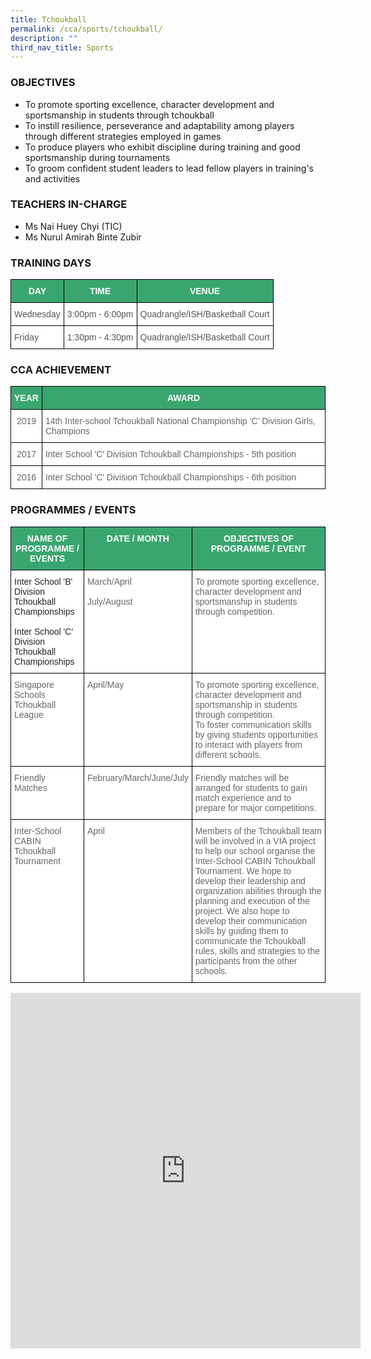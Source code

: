 ```yaml
---
title: Tchoukball
permalink: /cca/sports/tchoukball/
description: ""
third_nav_title: Sports
---
```

### OBJECTIVES

*   To promote sporting excellence, character development and sportsmanship in students through tchoukball&nbsp; &nbsp; &nbsp;
*   To instill resilience, perseverance and adaptability among players through different strategies employed in games&nbsp;
*   To produce players who exhibit discipline during training and good sportsmanship during tournaments&nbsp;
*   To groom confident student leaders to lead fellow players in training's and activities



### TEACHERS IN-CHARGE

*   Ms Nai Huey Chyi (TIC)
*   Ms Nurul Amirah Binte Zubir

  

### TRAINING DAYS

<style type="text/css">
.tg  {border-collapse:collapse;border-spacing:0;}
.tg td{border-color:black;border-style:solid;border-width:1px;font-family:Arial, sans-serif;font-size:14px;
  overflow:hidden;padding:10px 5px;word-break:normal;}
.tg th{border-color:black;border-style:solid;border-width:1px;font-family:Arial, sans-serif;font-size:14px;
  font-weight:normal;overflow:hidden;padding:10px 5px;word-break:normal;}
.tg .tg-k0s0{background-color:#3AA66F;color:#FFF;font-weight:bold;text-align:center;vertical-align:middle}
.tg .tg-mwz3{background-color:#FFF;color:#565656;text-align:left;vertical-align:middle}
</style>
<table class="tg">
<thead>
  <tr>
    <th class="tg-k0s0"><span style="color:#FFF;background-color:#3AA66F">DAY</span></th>
    <th class="tg-k0s0"><span style="color:#FFF;background-color:#3AA66F">TIME</span></th>
    <th class="tg-k0s0"><span style="color:#FFF;background-color:#3AA66F">VENUE</span></th>
  </tr>
</thead>
<tbody>
  <tr>
    <td class="tg-mwz3"><span style="color:#565656">Wednesday</span></td>
    <td class="tg-mwz3"><span style="color:#565656">3:00pm - 6:00pm</span></td>
    <td class="tg-mwz3"><span style="color:#565656">Quadrangle/ISH/Basketball Court</span></td>
  </tr>
  <tr>
    <td class="tg-mwz3"><span style="color:#565656">Friday</span></td>
    <td class="tg-mwz3"><span style="color:#565656">1:30pm - 4:30pm</span></td>
    <td class="tg-mwz3"><span style="color:#565656">Quadrangle/ISH/Basketball Court</span><br></td>
  </tr>
</tbody>
</table>

### CCA ACHIEVEMENT

<style type="text/css">
.tg  {border-collapse:collapse;border-spacing:0;}
.tg td{border-color:black;border-style:solid;border-width:1px;font-family:Arial, sans-serif;font-size:14px;
  overflow:hidden;padding:10px 5px;word-break:normal;}
.tg th{border-color:black;border-style:solid;border-width:1px;font-family:Arial, sans-serif;font-size:14px;
  font-weight:normal;overflow:hidden;padding:10px 5px;word-break:normal;}
.tg .tg-k0s0{background-color:#3AA66F;color:#FFF;font-weight:bold;text-align:center;vertical-align:middle}
.tg .tg-zqva{background-color:#FFF;color:#666;text-align:center;vertical-align:top}
.tg .tg-cmm0{background-color:#FFF;color:#666;text-align:left;vertical-align:top}
</style>
<table class="tg">
<thead>
  <tr>
    <th class="tg-k0s0"><span style="color:#FFF;background-color:#3AA66F">YEAR</span></th>
    <th class="tg-k0s0"><span style="color:#FFF;background-color:#3AA66F">AWARD</span></th>
  </tr>
</thead>
<tbody>
  <tr>
    <td class="tg-zqva">2019</td>
    <td class="tg-cmm0">14th Inter-school Tchoukball National Championship ‘C’ Division Girls, Champions</td>
  </tr>
  <tr>
    <td class="tg-zqva"> 2017 </td>
    <td class="tg-cmm0">Inter School 'C' Division Tchoukball Championships - 5th position<br></td>
  </tr>
  <tr>
    <td class="tg-zqva">2016</td>
    <td class="tg-cmm0">Inter School 'C' Division Tchoukball Championships - 6th position</td>
  </tr>
</tbody>
</table>

### PROGRAMMES / EVENTS

<style type="text/css">
.tg  {border-collapse:collapse;border-spacing:0;}
.tg td{border-color:black;border-style:solid;border-width:1px;font-family:Arial, sans-serif;font-size:14px;
  overflow:hidden;padding:10px 5px;word-break:normal;}
.tg th{border-color:black;border-style:solid;border-width:1px;font-family:Arial, sans-serif;font-size:14px;
  font-weight:normal;overflow:hidden;padding:10px 5px;word-break:normal;}
.tg .tg-0y1c{background-color:#3AA66F;color:#FFF;font-weight:bold;text-align:center;vertical-align:top}
.tg .tg-1ppo{background-color:#FFF;color:#222;text-align:left;vertical-align:middle}
.tg .tg-cmm0{background-color:#FFF;color:#666;text-align:left;vertical-align:top}
</style>
<table class="tg">
<thead>
  <tr>
    <th class="tg-0y1c">NAME OF PROGRAMME / EVENTS</th>
    <th class="tg-0y1c">DATE / MONTH</th>
    <th class="tg-0y1c">OBJECTIVES OF PROGRAMME / EVENT</th>
  </tr>
</thead>
<tbody>
  <tr>
    <td class="tg-1ppo"><span style="color:#222;background-color:#FFF">I</span>nter School 'B' Division Tchoukball Championships<br><br>Inter School 'C' Division Tchoukball Championships</td>
    <td class="tg-cmm0">March/April<br><br>July/August</td>
    <td class="tg-cmm0">To promote sporting excellence, character development and sportsmanship in students through competition.</td>
  </tr>
  <tr>
    <td class="tg-cmm0">Singapore Schools Tchoukball League<br></td>
    <td class="tg-cmm0">April/May</td>
    <td class="tg-cmm0"><span style="color:#666">To promote sporting excellence, character development and sportsmanship in students through competition.    </span><br>To foster communication skills by giving students opportunities to interact with players from different schools.</td>
  </tr>
  <tr>
    <td class="tg-cmm0">Friendly Matches</td>
    <td class="tg-cmm0">February/March/June/July</td>
    <td class="tg-cmm0">Friendly matches will be arranged for students to gain match experience and to prepare for major competitions.<br></td>
  </tr>
  <tr>
    <td class="tg-cmm0">Inter-School CABIN Tchoukball Tournament</td>
    <td class="tg-cmm0">April</td>
    <td class="tg-cmm0">Members of the Tchoukball team will be involved in a VIA project to help our school organise the Inter-School CABIN Tchoukball Tournament. We hope to develop their leadership and organization abilities through the planning and execution of the project. We also hope to develop their communication skills by guiding them to communicate the Tchoukball rules, skills and strategies to the participants from the other schools. </td>
  </tr>
</tbody>
</table>

<iframe allowfullscreen="true" height="569" width="560" frameborder="0" src="https://docs.google.com/presentation/d/e/2PACX-1vQfPlNuHANQuAsaudPNQYAo9YazKgD5ToSWZtv6wb1UXIxO40XWLb7mvLnqBnbIvscmgAO9P_WZH-0h/embed?start=true&amp;loop=true&amp;delayms=3000"></iframe>